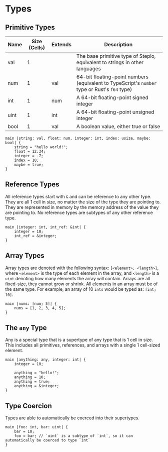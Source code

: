 # Types

## Primitive Types

| Name | Size (Cells) | Extends | Description |
| --- | --- | --- | --- |
| val | 1 | | The base primitive type of Steplo, equivalent to strings in other languages |
| num | 1 | val | 64-bit floating-point numbers (equivalent to TypeScript's `number` type or Rust's `f64` type)  |
| int | 1 | num | A 64-bit floating-point signed integer |
| uint | 1 | int | A 64-bit floating-point unsigned integer |
| bool | 1 | val | A boolean value, either true or false |

```
main |string: val, float: num, integer: int, index: usize, maybe: bool| {
    string = "hello world!";
    float = 12.34;
    integer = -7;
    index = 10;
    maybe = true;
}
```

## Reference Types

All reference types start with `&` and can be reference to any other type. They are all 1 cell in size, no matter the size of the type they are pointing to. They are represented in memory by the memory address of the value they are pointing to. No reference types are subtypes of any other reference type.

```
main |integer: int, int_ref: &int| {
    integer = 10;
    int_ref = &integer;
}
```

## Array Types

Array types are denoted with the following syntax: `[<element>; <length>]`, where `<element>` is the type of each element in the array, and `<length>` is a `uint` denoting how many elements the array will contain. Arrays are all fixed-size, they cannot grow or shrink. All elements in an array must be of the same type. For example, an array of 10 `ints` would be typed as: `[int; 10]`.

```
main |nums: [num; 5]| {
    nums = [1, 2, 3, 4, 5];
}
```

## The `any` Type
Any is a special type that is a supertype of any type that is 1 cell in size. This includes all primitives, references, and arrays with a single 1 cell-sized element.

```
main |anything: any, integer: int| {
    integer = 10;

    anything = "hello!";
    anything = 10;
    anything = true;
    anything = &integer;
}
```

## Type Coercion
Types are able to automatically be coerced into their supertypes.
```
main |foo: int, bar: uint| {
    bar = 10;
    foo = bar; // `uint` is a subtype of `int`, so it can automatically be coerced to type `int`
}
